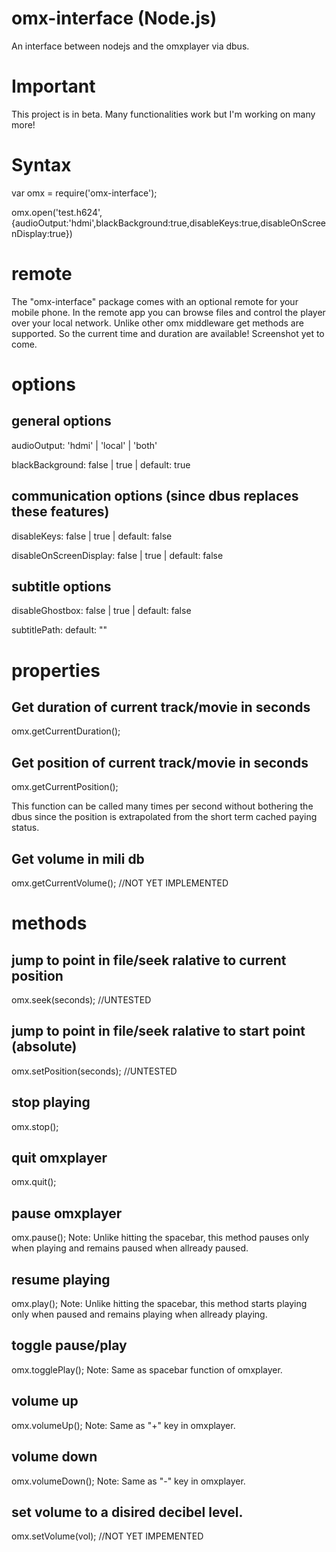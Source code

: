 # omx-interface (Node.js)
An interface between nodejs and the omxplayer via dbus.

# Important
This project is in beta. Many functionalities work but I'm working on many more!

# Syntax
var omx = require('omx-interface');

omx.open('test.h624',{audioOutput:'hdmi',blackBackground:true,disableKeys:true,disableOnScreenDisplay:true})

# remote
The "omx-interface" package comes with an optional remote for your mobile phone. In the remote app you can browse files and control the player over your local network. Unlike other omx middleware get methods are supported. So the current time and duration are available!
Screenshot yet to come.

# options
## general options
audioOutput:             'hdmi' | 'local' | 'both'

blackBackground:         false | true | default: true

## communication options (since dbus replaces these features)

disableKeys:             false | true | default: false

disableOnScreenDisplay:  false | true | default: false

## subtitle options

disableGhostbox:         false | true | default: false

subtitlePath:            default: ""

# properties
## Get duration of current track/movie in seconds
omx.getCurrentDuration();

## Get position of current track/movie in seconds
omx.getCurrentPosition();

This function can be called many times per second without bothering the dbus since the position is extrapolated from the short term cached paying status. 

## Get volume in mili db
omx.getCurrentVolume(); //NOT YET IMPLEMENTED

# methods

## jump to point in file/seek ralative to current position
omx.seek(seconds); //UNTESTED

## jump to point in file/seek ralative to start point (absolute)
omx.setPosition(seconds); //UNTESTED

## stop playing
omx.stop();

## quit omxplayer
omx.quit();

## pause omxplayer
omx.pause();
Note: Unlike hitting the spacebar, this method pauses only when playing and remains paused when allready paused.

## resume playing
omx.play();
Note: Unlike hitting the spacebar, this method starts playing only when paused and remains playing when allready playing.

## toggle pause/play
omx.togglePlay();
Note: Same as spacebar function of omxplayer.

## volume up
omx.volumeUp();
Note: Same as "+" key in omxplayer.

## volume down
omx.volumeDown();
Note: Same as "-" key in omxplayer.

## set volume to a disired decibel level.
omx.setVolume(vol); //NOT YET IMPEMENTED
